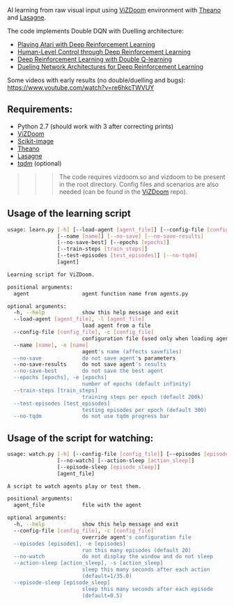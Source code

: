 AI learning from raw visual input using [ViZDoom](https://github.com/Marqt/ViZDoom) environment with [Theano](http://deeplearning.net/software/theano/) and [Lasagne](http://lasagne.readthedocs.io/en/latest/index.html).

The code implements Double DQN with Duelling architecture:
- [Playing Atari with Deep Reinforcement Learning](http://arxiv.org/abs/1312.5602)  
- [Human-Level Control through Deep Reinforcement Learning](http://home.uchicago.edu/~arij/journalclub/papers/2015_Mnih_et_al.pdf)  
- [Deep Reinforcement Learning with Double Q-learning](http://arxiv.org/abs/1509.06461)  
- [Dueling Network Architectures for Deep Reinforcement Learning](http://arxiv.org/abs/1511.06581)  


Some videos with early results (no double/duelling and bugs):
https://www.youtube.com/watch?v=re6hkcTWVUY

## Requirements:
- Python 2.7 (should work with 3 after correcting prints)
- [ViZDoom](https://github.com/Marqt/ViZDoom)
- [Scikit-image](http://scikit-image.org/)
- [Theano](http://deeplearning.net/software/theano/)
- [Lasagne](http://lasagne.readthedocs.io/en/latest/index.html)
- [tqdm](https://github.com/tqdm/tqdm) (optional)

>>> The code requires vizdoom.so and vizdoom to be present in the root directory. Config files and scenarios are also needed (can be found in the [ViZDoom](https://github.com/openai/gym) repo).

## Usage of the learning script

```bash
usage: learn.py [-h] [--load-agent [agent_file]] [--config-file [config_file]]
                [--name [name]] [--no-save] [--no-save-results]
                [--no-save-best] [--epochs [epochs]]
                [--train-steps [train_steps]]
                [--test-episodes [test_episodes]] [--no-tqdm]
                [agent]

Learning script for ViZDoom.

positional arguments:
  agent                 agent function name from agents.py

optional arguments:
  -h, --help            show this help message and exit
  --load-agent [agent_file], -l [agent_file]
                        load agent from a file
  --config-file [config_file], -c [config_file]
                        configuration file (used only when loading agent
  --name [name], -n [name]
                        agent's name (affects savefiles)
  --no-save             do not save agent's parameters
  --no-save-results     do not save agent's results
  --no-save-best        do not save the best agent
  --epochs [epochs], -e [epochs]
                        number of epochs (default infinity)
  --train-steps [train_steps]
                        training steps per epoch (default 200k)
  --test-episodes [test_episodes]
                        testing episodes per epoch (default 300)
  --no-tqdm             do not use tqdm progress bar

```

## Usage of the script for watching:
```bash
usage: watch.py [-h] [--config-file [config_file]] [--episodes [episodes]]
                [--no-watch] [--action-sleep [action_sleep]]
                [--episode-sleep [episode_sleep]]
                [agent_file]

A script to watch agents play or test them.

positional arguments:
  agent_file            file with the agent

optional arguments:
  -h, --help            show this help message and exit
  --config-file [config_file], -c [config_file]
                        override agent's configuration file
  --episodes [episodes], -e [episodes]
                        run this many episodes (default 20)
  --no-watch            do not display the window and do not sleep
  --action-sleep [action_sleep], -s [action_sleep]
                        sleep this many seconds after each action
                        (default=1/35.0)
  --episode-sleep [episode_sleep]
                        sleep this many seconds after each episode
                        (default=0.5)
```

